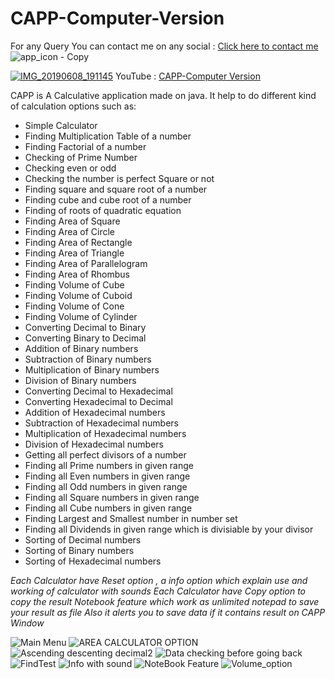 # CAPP-Computer-Version
For any Query You can contact me on any social : [Click here to contact me](https://vaibhavmojidra.blogspot.com/2019/12/about.html)
![app_icon - Copy](https://user-images.githubusercontent.com/51367686/58907647-4f48e980-872c-11e9-8240-f074bf0d3aba.png)


[![IMG_20190608_191145](https://user-images.githubusercontent.com/51367686/59148072-64ba5e00-8a21-11e9-845b-83b9a5187312.jpg)](https://youtu.be/V-fBk5Yq0P8)
  YouTube : [CAPP-Computer Version](https://youtu.be/V-fBk5Yq0P8)

CAPP is A Calculative application made on java.
It help to do different kind of calculation options such as: 
- Simple Calculator 
- Finding Multiplication Table of a number 
- Finding Factorial of a number 
- Checking of Prime Number 
- Checking even or odd 
- Checking the number is perfect Square or not 
- Finding square and square root of a number 
- Finding cube and cube root of a number 
- Finding of roots of quadratic equation 
- Finding Area of Square 
- Finding Area of Circle 
- Finding Area of Rectangle 
- Finding Area of Triangle 
- Finding Area of Parallelogram 
- Finding Area of Rhombus 
- Finding Volume of Cube 
- Finding Volume of Cuboid 
- Finding Volume of Cone 
- Finding Volume of Cylinder 
- Converting Decimal to Binary 
- Converting Binary to Decimal 
- Addition of Binary numbers 
- Subtraction of Binary numbers 
- Multiplication of Binary numbers 
- Division of Binary numbers 
- Converting Decimal to Hexadecimal 
- Converting Hexadecimal to Decimal 
- Addition of Hexadecimal numbers 
- Subtraction of Hexadecimal numbers 
- Multiplication of Hexadecimal numbers 
- Division of Hexadecimal numbers 
- Getting all perfect divisors of a number 
- Finding all Prime numbers in given range 
- Finding all Even numbers in given range 
- Finding all Odd numbers in given range 
- Finding all Square numbers in given range 
- Finding all Cube numbers in given range 
- Finding Largest and Smallest number in number set 
- Finding all Dividends in given range which is divisiable by your divisor 
- Sorting of Decimal numbers 
- Sorting of Binary numbers
- Sorting of Hexadecimal numbers

*Each Calculator have Reset option , a info option which explain use and working of calculator with sounds 
Each Calculator have Copy option to copy the result Notebook feature which work as unlimited notepad to save your result as file 
Also it alerts you to save data if it contains result on CAPP Window*

![Main Menu](https://user-images.githubusercontent.com/51367686/58907727-7acbd400-872c-11e9-8b2e-e98a19961012.PNG)
![AREA CALCULATOR OPTION](https://user-images.githubusercontent.com/51367686/58907856-bc5c7f00-872c-11e9-847c-651243ee0b50.PNG)
![Ascending descenting decimal2](https://user-images.githubusercontent.com/51367686/58907857-bcf51580-872c-11e9-9443-1e12a80fa01e.PNG)
![Data checking before going back ](https://user-images.githubusercontent.com/51367686/58907858-bcf51580-872c-11e9-8700-d7b30fe953b0.PNG)
![FindTest](https://user-images.githubusercontent.com/51367686/58907861-bd8dac00-872c-11e9-92b0-cfe9b7129e8f.PNG)
![Info with sound](https://user-images.githubusercontent.com/51367686/58907862-bd8dac00-872c-11e9-8df3-580998a7eefe.PNG)
![NoteBook Feature](https://user-images.githubusercontent.com/51367686/58907863-be264280-872c-11e9-9a8f-e478366a8142.PNG)
![Volume_option](https://user-images.githubusercontent.com/51367686/58907864-be264280-872c-11e9-9727-0cf3f30a67cb.png)

